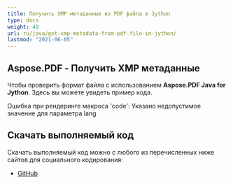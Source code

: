 ```yaml
---
title: Получить XMP метаданные из PDF файла в Jython
type: docs
weight: 40
url: ru/java/get-xmp-metadata-from-pdf-file-in-jython/
lastmod: "2021-06-05"
---
```


## Aspose.PDF - Получить XMP метаданные

Чтобы проверить формат файла с использованием **Aspose.PDF Java for Jython**. Здесь вы можете увидеть пример кода.

Ошибка при рендеринге макроса 'code': Указано недопустимое значение для параметра lang

## Скачать выполняемый код

Скачать выполняемый код можно с любого из перечисленных ниже сайтов для социального кодирования:

- [GitHub](https://github.com/aspose-pdf/Aspose.PDF-for-Java/releases)